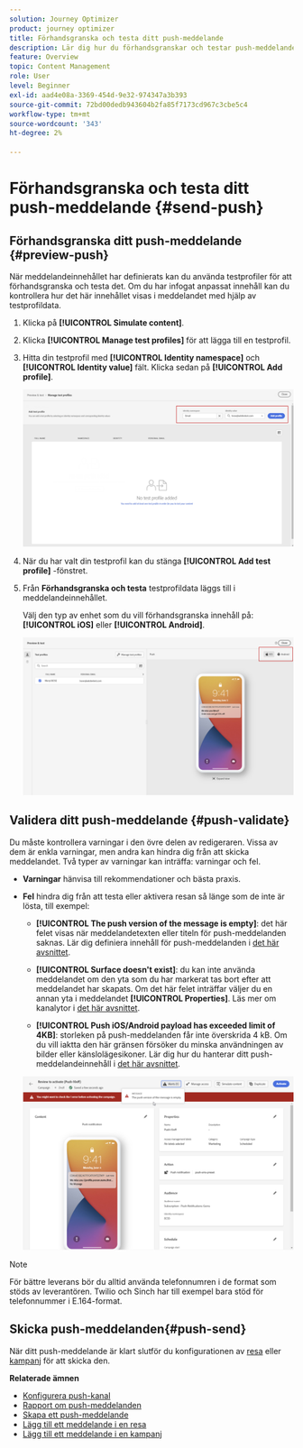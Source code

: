 ```yaml
---
solution: Journey Optimizer
product: journey optimizer
title: Förhandsgranska och testa ditt push-meddelande
description: Lär dig hur du förhandsgranskar och testar push-meddelanden i Journey Optimizer
feature: Overview
topic: Content Management
role: User
level: Beginner
exl-id: aad4e08a-3369-454d-9e32-974347a3b393
source-git-commit: 72bd00dedb943604b2fa85f7173cd967c3cbe5c4
workflow-type: tm+mt
source-wordcount: '343'
ht-degree: 2%

---
```


# Förhandsgranska och testa ditt push-meddelande {#send-push}

## Förhandsgranska ditt push-meddelande {#preview-push}

När meddelandeinnehållet har definierats kan du använda testprofiler för att förhandsgranska och testa det. Om du har infogat anpassat innehåll kan du kontrollera hur det här innehållet visas i meddelandet med hjälp av testprofildata.

1. Klicka på **[!UICONTROL Simulate content]**.

1. Klicka **[!UICONTROL Manage test profiles]** för att lägga till en testprofil.

1. Hitta din testprofil med **[!UICONTROL Identity namespace]** och **[!UICONTROL Identity value]** fält. Klicka sedan på **[!UICONTROL Add profile]**.

   ![](assets/push_preview_1.png)

1. När du har valt din testprofil kan du stänga **[!UICONTROL Add test profile]** -fönstret.

1. Från **Förhandsgranska och testa** testprofildata läggs till i meddelandeinnehållet.

   Välj den typ av enhet som du vill förhandsgranska innehåll på: **[!UICONTROL iOS]** eller **[!UICONTROL Android]**.

   ![](assets/push_preview_3.png)

## Validera ditt push-meddelande {#push-validate}


Du måste kontrollera varningar i den övre delen av redigeraren. Vissa av dem är enkla varningar, men andra kan hindra dig från att skicka meddelandet. Två typer av varningar kan inträffa: varningar och fel.

* **Varningar** hänvisa till rekommendationer och bästa praxis.

* **Fel** hindra dig från att testa eller aktivera resan så länge som de inte är lösta, till exempel:

   * **[!UICONTROL The push version of the message is empty]**: det här felet visas när meddelandetexten eller titeln för push-meddelanden saknas. Lär dig definiera innehåll för push-meddelanden i [det här avsnittet](create-push.md).

   * **[!UICONTROL Surface doesn't exist]**: du kan inte använda meddelandet om den yta som du har markerat tas bort efter att meddelandet har skapats. Om det här felet inträffar väljer du en annan yta i meddelandet **[!UICONTROL Properties]**. Läs mer om kanalytor i [det här avsnittet](../configuration/channel-surfaces.md).

   * **[!UICONTROL Push iOS/Android payload has exceeded limit of 4KB]**: storleken på push-meddelanden får inte överskrida 4 kB. Om du vill iaktta den här gränsen försöker du minska användningen av bilder eller känslolägesikoner. Lär dig hur du hanterar ditt push-meddelandeinnehåll i [det här avsnittet](../push/create-push.md).

  ![](assets/push_alert.png)


>[!NOTE]
>
> För bättre leverans bör du alltid använda telefonnumren i de format som stöds av leverantören. Twilio och Sinch har till exempel bara stöd för telefonnummer i E.164-format.

## Skicka push-meddelanden{#push-send}

När ditt push-meddelande är klart slutför du konfigurationen av [resa](../building-journeys/journey-gs.md) eller [kampanj](../campaigns/create-campaign.md) för att skicka den.

**Relaterade ämnen**

* [Konfigurera push-kanal](push-configuration.md)
* [Rapport om push-meddelanden](../reports/journey-global-report.md#push-global)
* [Skapa ett push-meddelande](create-push.md)
* [Lägg till ett meddelande i en resa](../building-journeys/journeys-message.md)
* [Lägg till ett meddelande i en kampanj](../campaigns/create-campaign.md)

